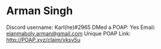 # Arman Singh

Discord username: Karl(he)#2965
DMed a POAP: Yes
Email: elanmaboly.arman@gmail.com
Unique POAP Link: 
http://POAP.xyz/claim/yksv5u